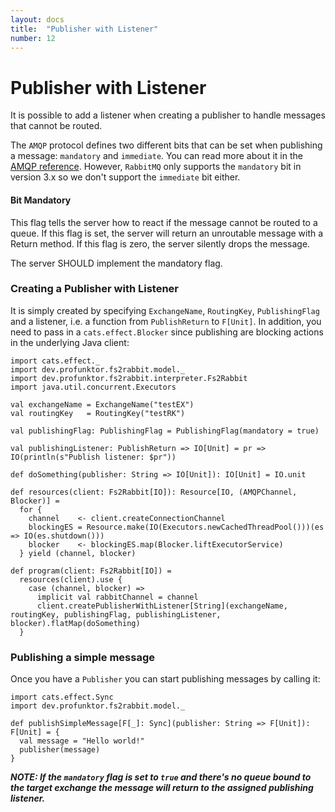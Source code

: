 ```yaml
---
layout: docs
title:  "Publisher with Listener"
number: 12
---
```


# Publisher with Listener

It is possible to add a listener when creating a publisher to handle messages that cannot be routed.

The `AMQP` protocol defines two different bits that can be set when publishing a message: `mandatory` and `immediate`. You can read more about it in the [AMQP reference](https://www.rabbitmq.com/amqp-0-9-1-reference.html). However, `RabbitMQ` only supports the `mandatory` bit in version 3.x so we don't support the `immediate` bit either.

#### Bit Mandatory

This flag tells the server how to react if the message cannot be routed to a queue. If this flag is set, the server will return an unroutable message with a Return method. If this flag is zero, the server silently drops the message.

The server SHOULD implement the mandatory flag.

### Creating a Publisher with Listener

It is simply created by specifying `ExchangeName`, `RoutingKey`, `PublishingFlag` and a listener, i.e. a function from `PublishReturn` to `F[Unit]`. In addition, you need to pass in a `cats.effect.Blocker` since publishing are blocking actions in the underlying Java client:

```tut:book:silent
import cats.effect._
import dev.profunktor.fs2rabbit.model._
import dev.profunktor.fs2rabbit.interpreter.Fs2Rabbit
import java.util.concurrent.Executors

val exchangeName = ExchangeName("testEX")
val routingKey   = RoutingKey("testRK")

val publishingFlag: PublishingFlag = PublishingFlag(mandatory = true)

val publishingListener: PublishReturn => IO[Unit] = pr => IO(println(s"Publish listener: $pr"))

def doSomething(publisher: String => IO[Unit]): IO[Unit] = IO.unit

def resources(client: Fs2Rabbit[IO]): Resource[IO, (AMQPChannel, Blocker)] =
  for {
    channel    <- client.createConnectionChannel
    blockingES = Resource.make(IO(Executors.newCachedThreadPool()))(es => IO(es.shutdown()))
    blocker    <- blockingES.map(Blocker.liftExecutorService)
  } yield (channel, blocker)

def program(client: Fs2Rabbit[IO]) =
  resources(client).use {
    case (channel, blocker) =>
      implicit val rabbitChannel = channel
      client.createPublisherWithListener[String](exchangeName, routingKey, publishingFlag, publishingListener, blocker).flatMap(doSomething)
  }
```

### Publishing a simple message

Once you have a `Publisher` you can start publishing messages by calling it:

```tut:book:silent
import cats.effect.Sync
import dev.profunktor.fs2rabbit.model._

def publishSimpleMessage[F[_]: Sync](publisher: String => F[Unit]): F[Unit] = {
  val message = "Hello world!"
  publisher(message)
}
```

***NOTE: If the `mandatory` flag is set to `true` and there's no queue bound to the target exchange the message will return to the assigned publishing listener.***

